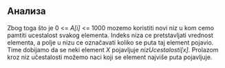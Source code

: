 ## Анализа
Zbog toga što je 0 <= *A[i]* <= 1000 mozemo koristiti novi niz u kom cemo pamtiti ucestalost svakog elementa. Indeks niza ce pretstavljati vrednost elementa, a polje u nizu ce označavati koliko se puta taj element pojavio. Time dobijamo da se neki element *X* pojavljuje *nizUcestalosti[x]*. Prolazom kroz niz učestalosti možemo naci koji se element najviše puta pojavljuje.
